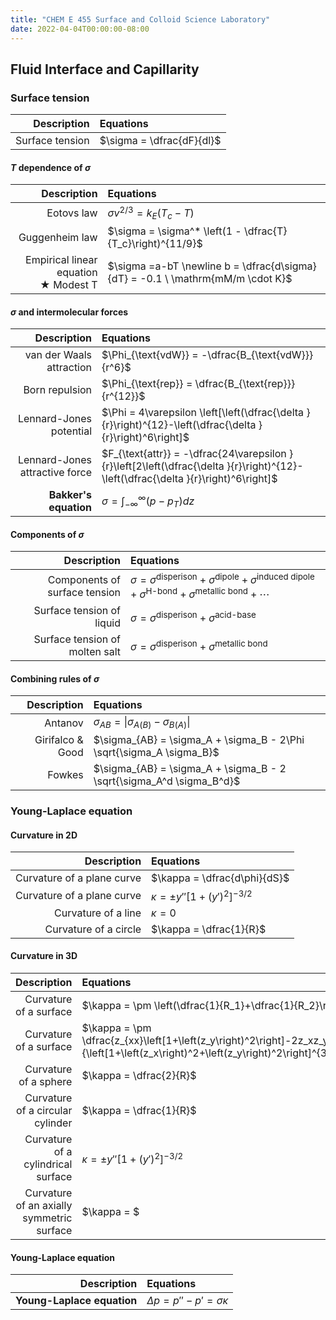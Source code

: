 ```yaml
---
title: "CHEM E 455 Surface and Colloid Science Laboratory"
date: 2022-04-04T00:00:00-08:00
---
```


## Fluid Interface and Capillarity

### Surface tension

|Description|Equations|
|-:|:-|
|Surface tension|$\sigma = \dfrac{dF}{dl}$|

#### $T$ dependence of $\sigma$

|Description|Equations|
|-:|:-|
|Eotovs law|$\sigma v^{2/3} = k_E (T_c - T)$|
|Guggenheim law|$\sigma = \sigma^* \left(1 - \dfrac{T}{T_c}\right)^{11/9}$|
|Empirical linear equation <br/> ★ Modest T|$\sigma =a-bT \newline b = \dfrac{d\sigma}{dT} = -0.1 \ \mathrm{mM/m \cdot K}$|

#### $\sigma$ and intermolecular forces

|Description|Equations|
|-:|:-|
|van der Waals attraction|$\Phi_{\text{vdW}} = -\dfrac{B_{\text{vdW}}}{r^6}$|
|Born repulsion|$\Phi_{\text{rep}} = \dfrac{B_{\text{rep}}}{r^{12}}$|
|Lennard-Jones potential|$\Phi = 4\varepsilon \left[\left(\dfrac{\delta }{r}\right)^{12}-\left(\dfrac{\delta }{r}\right)^6\right]$|
|Lennard-Jones attractive force|$F_{\text{attr}} = -\dfrac{24\varepsilon }{r}\left[2\left(\dfrac{\delta }{r}\right)^{12}-\left(\dfrac{\delta }{r}\right)^6\right]$|
|**Bakker's equation**|$\sigma = \displaystyle\int_{-\infty}^\infty (p - p_T) dz$|

#### Components of $\sigma$

|Description|Equations|
|-:|:-|
|Components of surface tension|$\sigma = \sigma^{\text{disperison}} + \sigma^{\text{dipole}} + \sigma^{\text{induced dipole}} + \sigma^{\text{H-bond}} + \sigma^{\text{metallic bond}} + \cdots$|
|Surface tension of liquid|$\sigma = \sigma^{\text{disperison}} + \sigma^{\text{acid-base}}$|
|Surface tension of molten salt|$\sigma = \sigma^{\text{disperison}} + \sigma^{\text{metallic bond}}$|

#### Combining rules of $\sigma$

|Description|Equations|
|-:|:-|
|Antanov|$\sigma_{AB} = \vert \sigma_{A(B)} - \sigma_{B(A)} \vert$|
|Girifalco & Good|$\sigma_{AB} = \sigma_A + \sigma_B - 2\Phi \sqrt{\sigma_A \sigma_B}$|
|Fowkes|$\sigma_{AB} = \sigma_A + \sigma_B - 2 \sqrt{\sigma_A^d \sigma_B^d}$|

### Young-Laplace equation

#### Curvature in 2D

|Description|Equations|
|-:|:-|
|Curvature of a plane curve|$\kappa = \dfrac{d\phi}{dS}$|
|Curvature of a plane curve|$\kappa = \pm y'' [1+(y')^2]^{-3/2}$|
|Curvature of a line|$\kappa = 0$|
|Curvature of a circle|$\kappa = \dfrac{1}{R}$|

#### Curvature in 3D

|Description|Equations|
|-:|:-|
|Curvature of a surface|$\kappa = \pm \left(\dfrac{1}{R_1}+\dfrac{1}{R_2}\right)=\pm \dfrac{2}{R_{\text{mean}}}$|
|Curvature of a surface|$\kappa = \pm \dfrac{z_{xx}\left[1+\left(z_y\right)^2\right]-2z_xz_yz_{xy}+z_{yy}\left[1+\left(z_x\right)^2\right]}{\left[1+\left(z_x\right)^2+\left(z_y\right)^2\right]^{3/2}}$|
|Curvature of a sphere|$\kappa = \dfrac{2}{R}$|
|Curvature of a circular cylinder|$\kappa = \dfrac{1}{R}$|
|Curvature of a cylindrical surface|$\kappa = \pm y'' [1+(y')^2]^{-3/2}$|
|Curvature of an axially symmetric surface|$\kappa = $|

#### Young-Laplace equation

|Description|Equations|
|-:|:-|
|**Young-Laplace equation**|$\Delta p = p'' - p' = \sigma\kappa$|

<!-- ★ -->